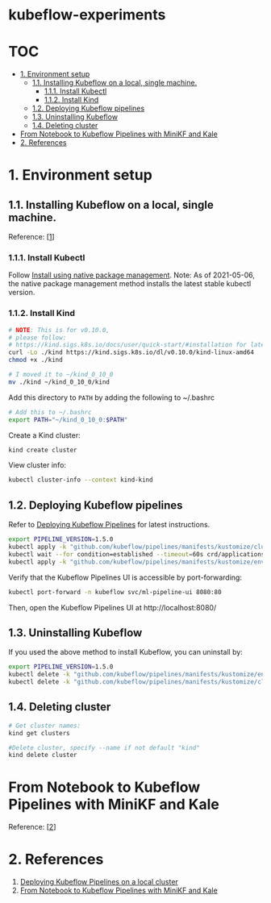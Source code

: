 # kubeflow-experiments <!-- omit in toc -->

# TOC <!-- omit in toc -->
- [1. Environment setup](#1-environment-setup)
  - [1.1. Installing Kubeflow on a local, single machine.](#11-installing-kubeflow-on-a-local-single-machine)
    - [1.1.1. Install Kubectl](#111-install-kubectl)
    - [1.1.2. Install Kind](#112-install-kind)
  - [1.2. Deploying Kubeflow pipelines](#12-deploying-kubeflow-pipelines)
  - [1.3. Uninstalling Kubeflow](#13-uninstalling-kubeflow)
  - [1.4. Deleting cluster](#14-deleting-cluster)
- [From Notebook to Kubeflow Pipelines with MiniKF and Kale](#from-notebook-to-kubeflow-pipelines-with-minikf-and-kale)
- [2. References](#2-references)

# 1. Environment setup

## 1.1. Installing Kubeflow on a local, single machine.

Reference: [[1](https://www.kubeflow.org/docs/components/pipelines/installation/localcluster-deployment/)]

### 1.1.1. Install Kubectl

Follow [Install using native package management](https://kubernetes.io/docs/tasks/tools/install-kubectl-linux/#install-using-native-package-management). Note: As of 2021-05-06, the native package management method installs the latest stable kubectl version.

### 1.1.2. Install Kind

```bash
# NOTE: This is for v0.10.0, 
# please follow:
# https://kind.sigs.k8s.io/docs/user/quick-start/#installation for latest instructions
curl -Lo ./kind https://kind.sigs.k8s.io/dl/v0.10.0/kind-linux-amd64
chmod +x ./kind

# I moved it to ~/kind_0_10_0
mv ./kind ~/kind_0_10_0/kind
```

Add this directory to `PATH` by adding the following to ~/.bashrc
```bash
# Add this to ~/.bashrc
export PATH="~/kind_0_10_0:$PATH"
```

Create a Kind cluster:

```bash
kind create cluster
```

View cluster info:
```bash
kubectl cluster-info --context kind-kind
```

## 1.2. Deploying Kubeflow pipelines

Refer to [Deploying Kubeflow Pipelines](https://www.kubeflow.org/docs/components/pipelines/installation/localcluster-deployment/#deploying-kubeflow-pipelines) for latest instructions.

```bash
export PIPELINE_VERSION=1.5.0
kubectl apply -k "github.com/kubeflow/pipelines/manifests/kustomize/cluster-scoped-resources?ref=$PIPELINE_VERSION"
kubectl wait --for condition=established --timeout=60s crd/applications.app.k8s.io
kubectl apply -k "github.com/kubeflow/pipelines/manifests/kustomize/env/platform-agnostic-pns?ref=$PIPELINE_VERSION"
```

Verify that the Kubeflow Pipelines UI is accessible by port-forwarding:

```bash
kubectl port-forward -n kubeflow svc/ml-pipeline-ui 8080:80
```

Then, open the Kubeflow Pipelines UI at http://localhost:8080/

## 1.3. Uninstalling Kubeflow

If you used the above method to install Kubeflow, you can uninstall by:

```bash
export PIPELINE_VERSION=1.5.0
kubectl delete -k "github.com/kubeflow/pipelines/manifests/kustomize/env/platform-agnostic-pns?ref=$PIPELINE_VERSION"
kubectl delete -k "github.com/kubeflow/pipelines/manifests/kustomize/cluster-scoped-resources?ref=$PIPELINE_VERSION"
```

## 1.4. Deleting cluster

```bash
# Get cluster names:
kind get clusters

#Delete cluster, specify --name if not default "kind"
kind delete cluster
```

# From Notebook to Kubeflow Pipelines with MiniKF and Kale

Reference: [[2](https://codelabs.developers.google.com/codelabs/cloud-kubeflow-minikf-kale#0)]



# 2. References

1. [Deploying Kubeflow Pipelines on a local cluster](https://www.kubeflow.org/docs/components/pipelines/installation/localcluster-deployment/)
2. [From Notebook to Kubeflow Pipelines with MiniKF and Kale](https://codelabs.developers.google.com/codelabs/cloud-kubeflow-minikf-kale#0)